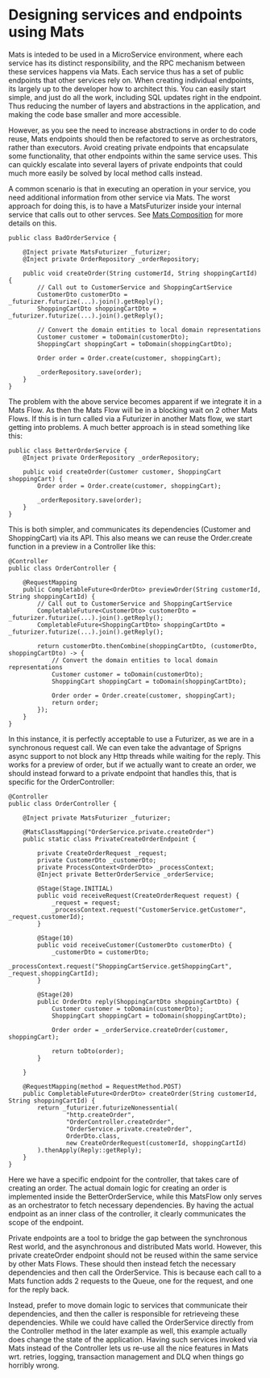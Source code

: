 # Designing services and endpoints using Mats

Mats is inteded to be used in a MicroService environment, where each service has its distinct responsibility, and
the RPC mechanism between these services happens via Mats. Each service thus has a set of public endpoints that
other services rely on. When creating individual endpoints, its largely up to the developer how to architect this.
You can easily start simple, and just do all the work, including SQL updates right in the endpoint. Thus reducing
the number of layers and abstractions in the application, and making the code base smaller and more accessible.

However, as you see the need to increase abstractions in order to do code reuse, Mats endpoints should then be
refactored to serve as orchestrators, rather than executors. Avoid creating private endpoints that encapsulate
some functionality, that other endpoints within the same service uses. This can quickly escalate into several
layers of private endpoints that could much more easily be solved by local method calls instead.

A common scenario is that in executing an operation in your service, you need additional information from other
service via Mats. The worst approach for doing this, is to have a MatsFuturizer inside your internal service
that calls out to other servces. See [Mats Composition](MatsComposition.md) for more details on this.

    public class BadOrderService {

        @Inject private MatsFuturizer _futurizer;
        @Inject private OrderRepository _orderRepository;

        public void createOrder(String customerId, String shoppingCartId) {
            // Call out to CustomerService and ShoppingCartService
            CustomerDto customerDto = _futurizer.futurize(...).join().getReply();
            ShoppingCartDto shoppingCartDto = _futurizer.futurize(...).join().getReply();

            // Convert the domain entities to local domain representations
            Customer customer = toDomain(customerDto);
            ShoppingCart shoppingCart = toDomain(shoppingCartDto);

            Order order = Order.create(customer, shoppingCart);

            _orderRepository.save(order);
        }
    }

The problem with the above service becomes apparent if we integrate it in a Mats Flow. As then the Mats Flow will be
in a blocking wait on 2 other Mats Flows. If this is in turn called via a Futurizer in another Mats flow, we start
getting into problems. A much better approach is in stead something like this:

    public class BetterOrderService {
        @Inject private OrderRepository _orderRepository;

        public void createOrder(Customer customer, ShoppingCart shoppingCart) {
            Order order = Order.create(customer, shoppingCart);

            _orderRepository.save(order);
        }
    }

This is both simpler, and communicates its dependencies (Customer and ShoppingCart) via its API. This also means we
can reuse the Order.create function in a preview in a Controller like this:

    @Controller
    public class OrderController {

        @RequestMapping
        public CompletableFuture<OrderDto> previewOrder(String customerId, String shoppingCartId) {
            // Call out to CustomerService and ShoppingCartService
            CompletableFuture<CustomerDto> customerDto = _futurizer.futurize(...).join().getReply();
            CompletableFuture<ShoppingCartDto> shoppingCartDto = _futurizer.futurize(...).join().getReply();

            return customerDto.thenCombine(shoppingCartDto, (customerDto, shoppingCartDto) -> {
                // Convert the domain entities to local domain representations
                Customer customer = toDomain(customerDto);
                ShoppingCart shoppingCart = toDomain(shoppingCartDto);

                Order order = Order.create(customer, shoppingCart);
                return order;
            });
        }
    }


In this instance, it is perfectly acceptable to use a Futurizer, as we are in a synchronous request call. We can even
take the advantage of Sprigns async support to not block any Http threads while waiting for the reply. This works for
a preview of order, but if we actually want to create an order, we should instead forward to a private endpoint that
handles this, that is specific for the OrderController:

    @Controller
    public class OrderController {

        @Inject private MatsFuturizer _futurizer;

        @MatsClassMapping("OrderService.private.createOrder")
        public static class PrivateCreateOrderEndpoint {

            private CreateOrderRequest _request;
            private CustomerDto _customerDto;
            private ProcessContext<OrderDto> _processContext;
            @Inject private BetterOrderService _orderService;

            @Stage(Stage.INITIAL)
            public void receiveRequest(CreateOrderRequest request) {
                _request = request;
                _processContext.request("CustomerService.getCustomer", _request.customerId);
            }

            @Stage(10)
            public void receiveCustomer(CustomerDto customerDto) {
                _customerDto = customerDto;
                _processContext.request("ShoppingCartService.getShoppingCart", _request.shoppingCartId);
            }

            @Stage(20)
            public OrderDto reply(ShoppingCartDto shoppingCartDto) {
                Customer customer = toDomain(customerDto);
                ShoppingCart shoppingCart = toDomain(shoppingCartDto);

                Order order = _orderService.createOrder(customer, shoppingCart);

                return toDto(order);
            }

        }

        @RequestMapping(method = RequestMethod.POST)
        public CompletableFuture<OrderDto> createOrder(String customerId, String shoppingCartId) {
            return _futurizer.futurizeNonessential(
                    "http.createOrder",
                    "OrderController.createOrder",
                    "OrderService.private.createOrder",
                    OrderDto.class,
                    new CreateOrderRequest(customerId, shoppingCartId)
            ).thenApply(Reply::getReply);
        }
    }

Here we have a specific endpoint for the controller, that takes care of creating an order. The actual domain logic
for creating an order is implemented inside the BetterOrderService, while this MatsFlow only serves as an orchestrator
to fetch necessary dependencies. By having the actual endpoint as an inner class of the controller, it clearly
communicates the scope of the endpoint.

Private endpoints are a tool to bridge the gap between the synchronous Rest world, and the asynchronous
and distributed Mats world. However, this private createOrder endpoint should not be reused within the same service
by other Mats Flows. These should then instead fetch the necessary dependencies and then call the OrderService. This
is because each call to a Mats function adds 2 requests to the Queue, one for the request, and one for the reply back.

Instead, prefer to move domain logic to services that communicate their dependencies, and then the caller is responsible
for retrieveing these dependencies. While we could have called the OrderService directly from the Controller method
in the later example as well, this example actually does change the state of the application. Having such services
invoked via Mats instead of the Controller lets us re-use all the nice features in Mats wrt. retries, logging,
transaction management and DLQ when things go horribly wrong.
